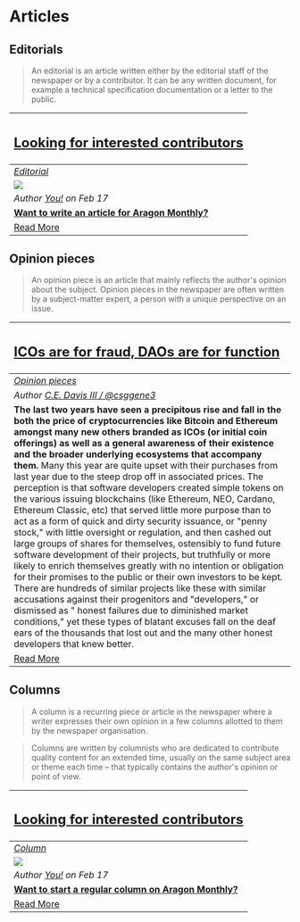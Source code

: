 # Articles

## **Editorials**
> An editorial is an article written either by the editorial staff of the newspaper or by a contributor. It can be any written document,  for example a technical specification documentation or a letter to the public.

[<h2>Looking for interested contributors</h2>](https://monthly.aragon.org/guides/guide_for_submitting_articles/ ) |
:-----------|
[_Editorial_](https://monthly.aragon.org/guides/guide_for_submitting_articles/ ) |
![](../images/monthly_no_image.png) |
_Author [You!](https://monthly.aragon.org/guides/guide_for_submitting_articles/ ) on Feb 17_ |
[**Want to write an article for Aragon Monthly?**](https://monthly.aragon.org/guides/guide_for_submitting_articles/ ) |
[Read More](https://monthly.aragon.org/guides/guide_for_submitting_articles/ ) |

## **Opinion pieces**
> An opinion piece is an article that mainly reflects the author's opinion about the subject. Opinion pieces in the newspaper are often written by a subject-matter expert, a person with a unique perspective on an issue.

[<h2>ICOs are for fraud, DAOs are for function</h2>](opinion/ICOs_For_Fraud-DAOs-For_Function.md) |
:-----------|
[_Opinion pieces_](#opinion-pieces) |
_Author [C.E. Davis III / @csggene3](https://github.com/csggene3)_ |
**The last two years have seen a precipitous rise and fall in the both the price of cryptocurrencies like Bitcoin and Ethereum amongst many new others branded as ICOs (or initial coin offerings) as well as a general awareness of their existence and the broader underlying ecosystems that accompany them.** Many this year are quite upset with their purchases from last year due to the steep drop off in associated prices. The perception is that software developers created simple tokens on the various issuing blockchains (like Ethereum, NEO, Cardano, Ethereum Classic, etc) that served little more purpose than to act as a form of quick and dirty security issuance, or "penny stock," with little oversight or regulation, and then cashed out large groups of shares for themselves, ostensibly to fund future software development of their projects, but truthfully or more likely to enrich themselves greatly with no intention or obligation for their promises to the public or their own investors to be kept. There are hundreds of similar projects like these with similar accusations against their progenitors and "developers," or dismissed as " honest failures due to diminished market conditions," yet these types of blatant excuses fall on the deaf ears of the thousands that lost out and the many other honest developers that knew better. |
[Read More](opinion/ICOs_For_Fraud-DAOs_For_Function.md) |

## **Columns**
> A column is a recurring piece or article in the newspaper where a writer expresses their own opinion in a few columns allotted to them by the newspaper organisation.

> Columns are written by columnists who are dedicated to contribute quality content for an extended time, usually on the same subject area or theme each time – that typically contains the author's opinion or point of view.

[<h2>Looking for interested contributors</h2>](https://monthly.aragon.org/guides/guide_for_submitting_news/) |
:-----------|
[_Column_](#columns) |
![](../images/monthly_no_image.png) |
_Author [You!](https://monthly.aragon.org/guides/guide_for_submitting_news/ ) on Feb 17_ |
[**Want to start a regular column on Aragon Monthly?**](https://monthly.aragon.org/guides/guide_for_submitting_news/) |
[Read More](https://monthly.aragon.org/guides/guide_for_submitting_news/) |
